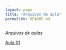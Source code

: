 ```yaml
---
layout: page
title: "Arquivos de aula"
permalink: README.md
---
```


*Arquivos de aulas*

[Aula 01](/srcAula01.md)
